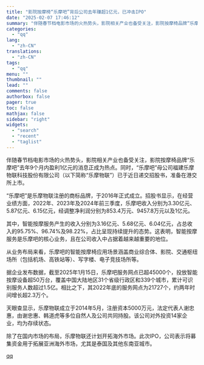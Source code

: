 ```yaml
---
title: "影院按摩椅“乐摩吧”背后公司去年赚超1亿元，已冲击IPO"
date: "2025-02-07 17:46:12"
summary: "伴随春节档电影市场的火热势头，影院相关产业也备受关注，影院按摩椅品牌“乐摩吧”去年9个月内盈利1亿元..."
categories:
  - "qq"
lang:
  - "zh-CN"
translations:
  - "zh-CN"
tags:
  - "qq"
menu: ""
thumbnail: ""
lead: ""
comments: false
authorbox: false
pager: true
toc: false
mathjax: false
sidebar: "right"
widgets:
  - "search"
  - "recent"
  - "taglist"
---
```


伴随春节档电影市场的火热势头，影院相关产业也备受关注，影院按摩椅品牌“乐摩吧”去年9个月内盈利1亿元的消息正成为热点。同时，“乐摩吧”母公司福建乐摩物联科技股份有限公司（以下简称“乐摩物联”）已于近日递交招股书，准备在港交所上市。

“乐摩吧”是乐摩物联注册的商标品牌，于2016年正式成立。招股书显示，在经营业绩方面，2022年、2023年及2024年前三季度，乐摩吧收入分别为3.30亿元、5.87亿元、6.15亿元，经调整净利润分别为853.4万元、9457.8万元以及1亿元。

其中，智能按摩服务产生的收入分别为3.16亿元、5.68亿元、6.04亿元，占总收入的95.75%、96.74%及98.22%，占比呈现持续提升的态势。这表明，智能按摩服务是乐摩吧的核心业务，且在公司收入中占据着越来越重要的地位。

从业务布局来看，乐摩吧的智能按摩椅应用场景涵盖商业综合体、影院、交通枢纽场所（包括机场、高铁站等）、写字楼、电子竞技场所等。

据企业发布数据，截至2025年1月15日，乐摩吧服务网点已超45000个，投放智能按摩设备超50万台，覆盖中国大陆地区31个省级行政区和339个城市，累计可识别服务人数超过1.5亿。相比之下，其2022年底的服务网点为21727个，约两年时间增长超2.3万个。

天眼查显示，乐摩物联成立于2014年5月，注册资本5000万元，法定代表人谢忠惠，由谢忠惠、韩道虎等多位自然人及公司共同持股。该公司对外投资14家企业，均为存续状态。

除了在国内市场的布局，乐摩物联还计划开拓海外市场。此次IPO，公司表示将募集资金用于拓展亚洲海外市场，尤其是泰国及其他东南亚城市。

[qq](https://new.qq.com/rain/a/20250207A0723900)
